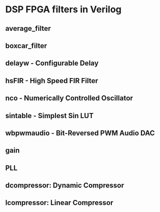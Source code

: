 # DSP FPGA filters in Verilog

## average_filter

## boxcar_filter

## delayw - Configurable Delay

## hsFIR - High Speed FIR Filter

## nco - Numerically Controlled Oscillator

## sintable - Simplest Sin LUT

## wbpwmaudio - Bit-Reversed PWM Audio DAC

## gain

## PLL

## dcompressor: Dynamic Compressor

## lcompressor: Linear Compressor